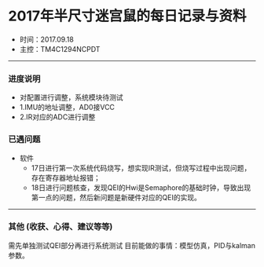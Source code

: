 # 2017年半尺寸迷宫鼠的每日记录与资料
- 时间：2017.09.18
- 主控：TM4C1294NCPDT
***

### 进度说明
- 对配置进行调整，系统模块待测试
- 1.IMU的地址调整，AD0接VCC
- 2.IR对应的ADC进行调整


### 已遇问题
- 软件
  - 17日进行第一次系统代码烧写，想实现IR测试，但烧写过程中出现问题，存在寄存器地址报错；
  - 18日进行问题核查，发现QEI的Hwi是Semaphore的基础时钟，导致出现第一点的问题，然后新问题是新硬件对应的QEI的实现。
***
### 其他 (收获、心得、建议等等)
需先单独测试QEI部分再进行系统测试
目前能做的事情：模型仿真，PID与kalman参数。
